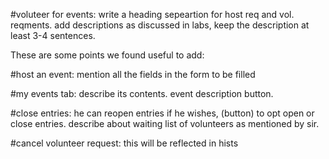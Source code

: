 #voluteer for events: write a heading sepeartion for host req and vol. reqments.
add descriptions as discussed in labs, keep the description at least 3-4 sentences.

These are some points we found useful to add:

#host an event: mention all the fields in the form to be filled

#my events tab: describe its contents. event description button.

#close entries: he can reopen entries if he wishes, (button) to opt open or close entries. describe about waiting list of volunteers as mentioned by sir.

#cancel volunteer request: this will be reflected in hists 

                    
